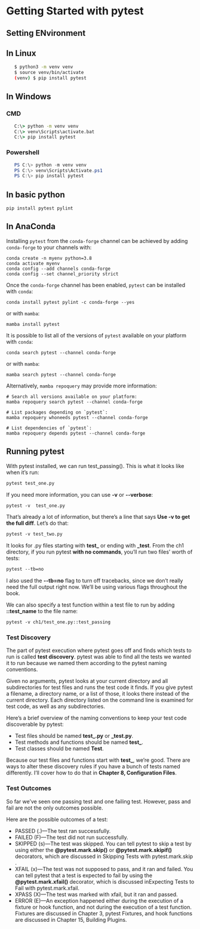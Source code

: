 # Getting Started with pytest
## Setting ENvironment

## In Linux    
```bash  
​ 	$ python3 -m venv venv
​ 	$ source venv/bin/activate
​ 	(venv) $ pip install pytest
```
## In Windows
### CMD
```cmd 
   C:\> python -m venv venv
   C:\> venv\Scripts\activate.bat
   C:\> pip install pytest
```
### Powershell
```powershell 
​ 	PS C:\> python -m venv venv
​ 	PS C:\> venv\Scripts\Activate.ps1
​ 	PS C:\> pip install pytest
```
## In basic python
```
pip install pytest pylint 
```
## In AnaConda
Installing `pytest` from the `conda-forge` channel can be achieved by adding `conda-forge` to your channels with:
```
conda create -n myenv python=3.8
conda activate myenv
conda config --add channels conda-forge
conda config --set channel_priority strict
```

Once the `conda-forge` channel has been enabled, `pytest` can be installed with `conda`:

```
conda install pytest pylint -c conda-forge --yes
```

or with `mamba`:

```
mamba install pytest
```

It is possible to list all of the versions of `pytest` available on your platform with `conda`:

```
conda search pytest --channel conda-forge
```

or with `mamba`:

```
mamba search pytest --channel conda-forge
```

Alternatively, `mamba repoquery` may provide more information:

```
# Search all versions available on your platform:
mamba repoquery search pytest --channel conda-forge

# List packages depending on `pytest`:
mamba repoquery whoneeds pytest --channel conda-forge

# List dependencies of `pytest`:
mamba repoquery depends pytest --channel conda-forge
```
## Running pytest
With pytest installed, we can run test_passing(). This is what it looks like when it’s run:
```bash
​​pytest​​ ​​test_one.py
```
 If you need more information, you can use **-v** or **--verbose**:
```bash
​​pytest​ ​​-v​​ ​​ ​​test_one.py
``` 
That’s already a lot of information, but there’s a line that says **Use -v to get the full diff**. Let’s do that:
```bash
​​​pytest​​ ​​-v​​ ​​test_two.py
``` 
It looks for .py files starting with **test_** or ending with **_test**. From the ch1 directory, if you run pytest **with no commands**, you’ll run two files’ worth of tests:
```bash
​​pytest​​ ​​--tb=no
``` 
I also used the **--tb=no** flag to turn off tracebacks, since we don’t really need the full output right now. We’ll be using various flags throughout the book.

We can also specify a test function within a test file to run by adding **::test_name** to the file name:
```bash
pytest​​ ​​-v​​ ​​ch1/test_one.py::test_passing
```
### Test Discovery
The part of pytest execution where pytest goes off and finds which tests to run is called **test discovery**. pytest was able to find all the tests we wanted it to run because we named them according to the pytest naming conventions.

Given no arguments, pytest looks at your current directory and all subdirectories for test files and runs the test code it finds. If you give pytest a filename, a directory name, or a list of those, it looks there instead of the current directory. Each directory listed on the command line is examined for test code, as well as any subdirectories.

Here’s a brief overview of the naming conventions to keep your test code discoverable by pytest:
* Test files should be named **test_<something>.py** or **<something>_test.py**.
* Test methods and functions should be named **test_<something>**.
* Test classes should be named **Test<Something>**.

Because our test files and functions start with **test_**, we’re good. There are ways to alter these discovery rules if you have a bunch of tests named differently. I’ll cover how to do that in **Chapter 8, ​Configuration Files**​.
### Test Outcomes
So far we’ve seen one passing test and one failing test. However, pass and fail are not the only outcomes possible.

Here are the possible outcomes of a test:
* PASSED (.)—The test ran successfully.
* FAILED (F)—The test did not run successfully.
* SKIPPED (s)—The test was skipped. You can tell pytest to skip a test by using either the **@pytest.mark.skip()** or **@pytest.mark.skipif()** decorators, which are discussed in ​Skipping Tests with pytest.mark.skip​.
* XFAIL (x)—The test was not supposed to pass, and it ran and failed. You can tell pytest that a test is expected to fail by using the **@pytest.mark.xfail()** decorator, which is discussed in ​Expecting Tests to Fail with pytest.mark.xfail​.
* XPASS (X)—The test was marked with xfail, but it ran and passed.
* ERROR (E)—An exception happened either during the execution of a fixture or hook function, and not during the execution of a test function. Fixtures are discussed in Chapter 3, ​pytest Fixtures​, and hook functions are discussed in Chapter 15, ​Building Plugins​.
